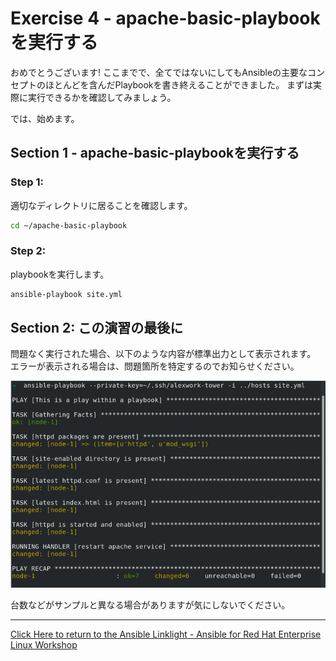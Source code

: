# Exercise 4 - apache-basic-playbookを実行する

おめでとうございます!
ここまでで、全てではないにしてもAnsibleの主要なコンセプトのほとんどを含んだPlaybookを書き終えることができました。
まずは実際に実行できるかを確認してみましょう。

では、始めます。

## Section 1 - apache-basic-playbookを実行する

### Step 1:

適切なディレクトリに居ることを確認します。

```bash
cd ~/apache-basic-playbook
```


### Step 2:

playbookを実行します。


```bash
ansible-playbook site.yml
```

## Section 2: この演習の最後に

問題なく実行された場合、以下のような内容が標準出力として表示されます。
エラーが表示される場合は、問題箇所を特定するのでお知らせください。

![apache-basic-playbookの標準出力](stdout_2.png)

台数などがサンプルと異なる場合がありますが気にしないでください。

---

[Click Here to return to the Ansible Linklight - Ansible for Red Hat Enterprise Linux Workshop](../README.ja.md)
